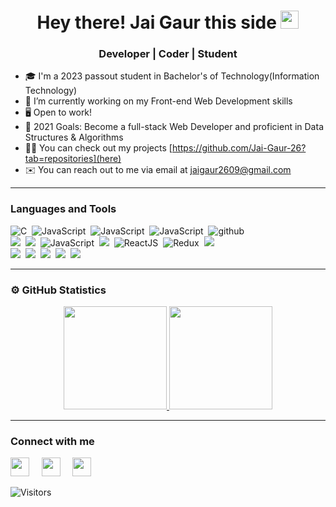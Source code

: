 <h1 align="center"> Hey there! Jai Gaur this side <img src="https://github.com/TheDudeThatCode/TheDudeThatCode/blob/master/Assets/Hi.gif" width="29px"></h1>

<h3 align="center"> Developer | Coder | Student</h3>

- 🎓 I'm a 2023 passout student in Bachelor's of Technology(Information Technology)
- 🌱 I’m currently working on my Front-end Web Development skills
- 🖥️ Open to work!
- 🥅 2021 Goals: Become a full-stack Web Developer and proficient in Data Structures & Algorithms
- 👨‍💻 You can check out my projects [https://github.com/Jai-Gaur-26?tab=repositories](here)
- ✉️ You can reach out to me via email at jaigaur2609@gmail.com


---

### Languages and Tools

<img src="https://img.shields.io/badge/-C-05122A?style=flat&logo=C" alt="C"/>&nbsp;
<img src="https://img.shields.io/badge/-C++-05122A?style=flat&logo=C%2B%2B" alt="JavaScript"/>&nbsp;
<img src="https://img.shields.io/badge/-Java-05122A?style=flat&logo=java" alt="JavaScript"/>&nbsp;
<img src="https://img.shields.io/badge/-Git-05122A?style=flat&logo=git" alt="JavaScript"/>&nbsp;
<img src="https://img.shields.io/badge/-GitHub-05122A?style=flat&logo=github" alt="github"/>\
<img src="https://img.shields.io/badge/-HTML-05122A?style=flat&logo=HTML5"/>&nbsp;
<img src="https://img.shields.io/badge/-CSS-05122A?style=flat&logo=CSS3"/>&nbsp;
<img src="https://img.shields.io/badge/-JavaScript-05122A?style=flat&logo=JavaScript" alt="JavaScript"/>&nbsp;
<img src="https://img.shields.io/badge/-Bootstrap-05122A?style=flat&logo=bootstrap"/>&nbsp;
<img src="https://img.shields.io/badge/-ReactJs-05122A?style=flat&logo=React" alt="ReactJS"/>&nbsp;
![Redux](https://img.shields.io/badge/-Redux-05122A?style=flat&logo=Redux)&nbsp;
<img src="https://img.shields.io/badge/-Firebase-05122A?style=flat&logo=firebase"/>\
<img src="https://img.shields.io/badge/-Visual%20Studio%20Code-05122A?style=flat&logo=visual-studio-code"/>&nbsp;
<img src="https://img.shields.io/badge/-Sublime%20Text%203-05122A?style=flat&logo=sublime-text"/>&nbsp;
<img src="https://img.shields.io/badge/-Atom-05122A?style=flat&logo=atom"/>&nbsp;
<img src="https://img.shields.io/badge/-Adobe%20Photoshop-05122A?style=flat&logo=adobe-photoshop"/>&nbsp;
<img src="https://img.shields.io/badge/-Adobe%20Illustrator-05122A?style=flat&logo=adobe-illustrator"/>&nbsp;


---

### ⚙️ GitHub Statistics

<p align="center">
<a href="https://github.com/Jai-Gaur-26">
  <img height="165em" src="https://github-readme-stats-eight-theta.vercel.app/api?username=Jai-Gaur-26&show_icons=true&theme=algolia&include_all_commits=true&count_private=true"/>
  <img height="165em" src="https://github-readme-stats-eight-theta.vercel.app/api/top-langs/?username=Jai-Gaur-26&layout=compact&langs_count=8&theme=algolia"/>
</a>
</p>

---

### Connect with me
<a href="mailto:jaigaur2609@gmail.com?subject=Hey Jai,%20From%20Github"><img src="https://image.flaticon.com/icons/png/512/888/888853.png" width="30px" /></a>&nbsp;&nbsp;&nbsp;&nbsp;
<a href="https://www.linkedin.com/in/jai-gaur-996646193/"><img src="https://www.flaticon.com/svg/static/icons/svg/1409/1409945.svg" width="30px" /></a>&nbsp;&nbsp;&nbsp;&nbsp;
<a href="https://twitter.com/JaiGaur92548345"><img src="https://image.flaticon.com/icons/png/512/733/733579.png" width="30px" /></a>&nbsp;&nbsp;&nbsp;&nbsp;

![Visitors](https://visitor-badge.laobi.icu/badge?page_id=Jai-Gaur-26.visitor-badge)